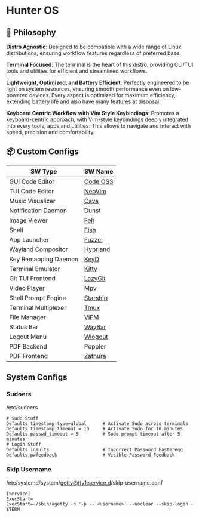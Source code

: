 # Hunter OS

## 🌿 Philosophy

**Distro Agnostic**: Designed to be compatible with a wide range of Linux distributions, ensuring workflow features regardless of preferred base.

**Terminal Focused**: The terminal is the heart of this distro, providing CLI/TUI tools and utilities for efficient and streamlined workflows.

**Lightweight, Optimized, and Battery Efficient**: Perfectly engineered to be light on system resources, ensuring smooth performance even on low-powered devices. Every aspect is optimized for maximum efficiency, extending battery life and also have many features at disposal.

**Keyboard Centric Workflow with Vim Style Keybindings**: Promotes a keyboard-centric approach, with Vim-style keybindings deeply integrated into every tools, apps and utilities. This allows to navigate and interact with speed, precision and comfortability.

## 📦 Custom Configs

| SW Type              | SW Name                                             |
| -------------------- | --------------------------------------------------- |
| GUI Code Editor      | [Code OSS](.config/Code%20-%20OSS/User/)            |
| TUI Code Editor      | [NeoVim](https://github.com/MidHunterX/HunterX-PDE) |
| Music Visualizer     | [Cava](.config/cava/)                               |
| Notification Daemon  | Dunst                                               |
| Image Viewer         | [Feh](.config/feh/)                                 |
| Shell                | [Fish](.config/fish/)                               |
| App Launcher         | [Fuzzel](.config/fuzzel/)                           |
| Wayland Compositor   | [Hyprland](.config/hypr/)                           |
| Key Remapping Daemon | [KeyD](.config/keyd/)                               |
| Terminal Emulator    | [Kitty](.config/kitty/)                             |
| Git TUI Frontend     | [LazyGit](.config/lazygit/)                         |
| Video Player         | [Mpv](.config/mpv/)                                 |
| Shell Prompt Engine  | [Starship](.config/starship/)                       |
| Terminal Multiplexer | [Tmux](.config/tmux/)                               |
| File Manager         | [ViFM](.config/vifm/)                               |
| Status Bar           | [WayBar](.config/waybar/)                           |
| Logout Menu          | [Wlogout](.config/wlogout/)                         |
| PDF Backend          | Poppler                                             |
| PDF Frontend         | [Zathura](.config/zathura/)                         |

## System Configs

### Sudoers

/etc/sudoers

```
# Sudo Stuff
Defaults timestamp_type=global      # Activate Sudo across terminals
Defaults timestamp_timeout = 10     # Activate Sudo for 10 minutes
Defaults passwd_timeout = 5         # Sudo prompt timeout after 5 minutes
# Login Stuff
Defaults insults                    # Incorrect Password Easteregg
Defaults pwfeedback                 # Visible Password Feedback
```

### Skip Username

/etc/systemd/system/getty@tty1.service.d/skip-username.conf

```
[Service]
ExecStart=
ExecStart=-/sbin/agetty -o '-p -- <username>' --noclear --skip-login - $TERM
```
